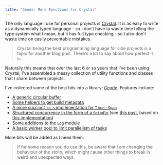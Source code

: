 ```yaml
---
title: "Geode: More Functions for Crystal"
---
```


The only language I use for personal projects is [Crystal](https://crystal-lang.org). It is as easy to write as a dynamically typed language - so I don't have to waste time telling the type system what I mean, but it has full type checking - so I also don't waste time on easily preventable mistakes.

> Crystal being the best programming language for side projects is a topic for another blog post. There's a lot to say about how perfect it is.

Naturally this means that over the last 6 or so years that I've been using Crystal, I've assembled a messy collection of utility functions and classes that I share between projects.

I've collected some of the best bits into a library: [Geode](https://github.com/willhbr/geode). Features include:

- [A generic circular buffer](https://github.com/willhbr/geode/blob/main/src/geode/circular_buffer.cr)
- [Some helpers to get build metadata](https://github.com/willhbr/geode/blob/main/src/geode/program_info.cr)
- [A more succinct `to_s` implementation for `Time::Span`](https://github.com/willhbr/geode/blob/main/src/geode/time_span.cr)
- [Structured concurrency in the form of a `Spindle`](https://github.com/willhbr/geode/blob/main/src/geode/spindle.cr) (see [this post](https://vorpus.org/blog/notes-on-structured-concurrency-or-go-statement-considered-harmful/), based on [this implementation](https://gist.github.com/straight-shoota/4437971943bae7000f03fabf3d814a2f))
- [Some additions to the `Log` module](https://github.com/willhbr/geode/blob/main/src/geode/log.cr)
- [A basic worker pool to limit parallelism of tasks](https://github.com/willhbr/geode/blob/main/src/geode/worker_pool.cr)

More bits will be added as I need them.

> If for some reason you do use this, be aware that I am changing the behaviour of the stdlib, which might cause other things to break in weird and unexpected ways.
